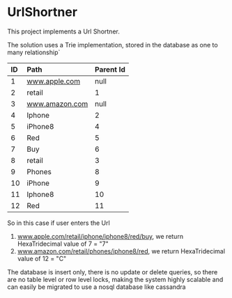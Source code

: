 # UrlShortner

This project implements a Url Shortner.

The solution uses a Trie implementation, stored in the database as one to many relationship`

|ID	|	Path	        | Parent Id  |
|:------|:--------------|:-----      |
|1	|www.apple.com	    |   null	 |
|2	|retail		        |	    1    |
|3	|www.amazon.com	    |   null     |
|4	|Iphone		        |       2    |
|5	|iPhone8	        |	    4    |
|6	|Red		        |       5    |
|7	|Buy	            |       6    |
|8	|retail		        |       3    |
|9	|Phones		        |	    8    |
|10	|iPhone		        |       9    |
|11	|Iphone8	        |       10   |
|12	|Red		        |       11   |

So in this case if user enters the Url
1. www.apple.com/retail/iphone/iphone8/red/buy, we return HexaTridecimal value of 7 = "7"
2. www.amazon.com/retail/phones/iphone8/red, we return HexaTridecimal value of 12 = "C"

The database is insert only, there is no update or delete queries, so there are no table level or row level locks,
 making the system highly scalable and can easily be migrated to use a nosql database like cassandra
 
 